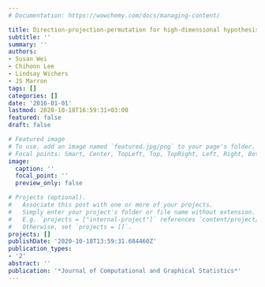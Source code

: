 ```yaml
---
# Documentation: https://wowchemy.com/docs/managing-content/

title: Direction-projection-permutation for high-dimensional hypothesis tests
subtitle: ''
summary: ''
authors:
- Susan Wei
- Chihoon Lee
- Lindsay Wichers
- JS Marron
tags: []
categories: []
date: '2016-01-01'
lastmod: 2020-10-18T16:59:31+03:00
featured: false
draft: false

# Featured image
# To use, add an image named `featured.jpg/png` to your page's folder.
# Focal points: Smart, Center, TopLeft, Top, TopRight, Left, Right, BottomLeft, Bottom, BottomRight.
image:
  caption: ''
  focal_point: ''
  preview_only: false

# Projects (optional).
#   Associate this post with one or more of your projects.
#   Simply enter your project's folder or file name without extension.
#   E.g. `projects = ["internal-project"]` references `content/project/deep-learning/index.md`.
#   Otherwise, set `projects = []`.
projects: []
publishDate: '2020-10-18T13:59:31.684460Z'
publication_types:
- '2'
abstract: ''
publication: '*Journal of Computational and Graphical Statistics*'
---
```

